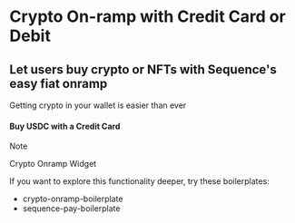 # Crypto On-ramp with Credit Card or Debit

## Let users buy crypto or NFTs with Sequence's easy fiat onramp

Getting crypto in your wallet is easier than ever

#### Buy USDC with a Credit Card
> [!NOTE]
> Crypto Onramp Widget

If you want to explore this functionality deeper, try these boilerplates:
- crypto-onramp-boilerplate
- sequence-pay-boilerplate
